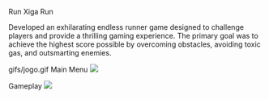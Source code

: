 Run Xiga Run

Developed an exhilarating endless runner game designed to challenge players and provide a thrilling gaming experience. The primary goal was to achieve the highest score possible by overcoming obstacles, avoiding toxic gas, and outsmarting enemies.

gifs/jogo.gif
Main Menu
![]((https://github.com/BrunoCColaco/RunXigaRun/blob/main/gifs/jogo.gif))

Gameplay
![]([https://github.com/BrunoCColaco/RunXigaRun/blob/main/gifs/jogo.gif)
